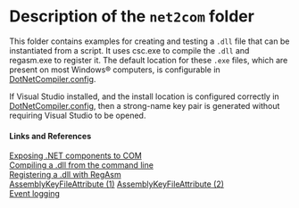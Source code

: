 # Description of the `net2com` folder

This folder contains examples for creating and testing a 
`.dll` file that can be instantiated from a script. 
It uses csc.exe to compile the `.dll` and regasm.exe to register it.
The default location for these `.exe` files, which are present on 
most Windows&reg; computers, is configurable in [DotNetCompiler.config].

If Visual Studio installed, and the install location is configured 
correctly in [DotNetCompiler.config], then a strong-name key pair is 
generated without requiring Visual Studio to be opened.

[DotNetCompiler.config]: ../../class/DotNetCompiler.config

#### Links and References

[Exposing .NET components to COM](http://www.codeproject.com/Articles/3511/Exposing-NET-Components-to-COM)  
[Compiling a .dll from the command line](https://msdn.microsoft.com/en-us/library/78f4aasd.aspx)  
[Registering a .dll with RegAsm](http://stackoverflow.com/questions/13931337/register-comdlg32-dll-gets-regsvr32-dllregisterserver-entry-point-was-not-found)  
[AssemblyKeyFileAttribute (1)](https://msdn.microsoft.com/en-us/library/system.reflection.assemblykeyfileattribute(v=vs.110).aspx)  
[AssemblyKeyFileAttribute (2)](https://msdn.microsoft.com/en-us/library/xc31ft41%28v=vs.110%29.aspx?f=255&MSPPError=-2147217396)  
[Event logging](https://msdn.microsoft.com/en-us/library/w3t54f67\(v=vs.90\).aspx)  
